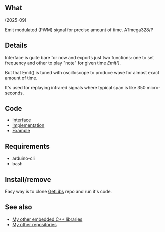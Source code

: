 ## What

(2025-09)

Emit modulated (PWM) signal for precise amount of time. ATmega328/P


## Details

Interface is quite bare for now and exports just two functions:
one to set frequency and other to play "note" for given time *Emit()*.

But that Emit() is tuned with oscilloscope to produce wave for
almost exact amount of time.

It's used for replaying infrared signals where typical span
is like 350 micro-seconds.


## Code

* [Interface][Interface]
* [Implementation][Implementation]
* [Example][Example]


## Requirements

  * arduino-cli
  * bash


## Install/remove

Easy way is to clone [GetLibs][GetLibs] repo and run it's code.


## See also

* [My other embedded C++ libraries][Embedded]
* [My other repositories][Repos]


[Interface]: src/me_ModulatedSignalPlayer.h
[Implementation]: src/me_ModulatedSignalPlayer.cpp
[Example]: examples/me_ModulatedSignalPlayer/me_ModulatedSignalPlayer.ino

[GetLibs]: https://github.com/martin-eden/Embedded-Framework-GetLibs

[Embedded]: https://github.com/martin-eden/Embedded_Crafts/tree/master/Parts
[Repos]: https://github.com/martin-eden/contents
